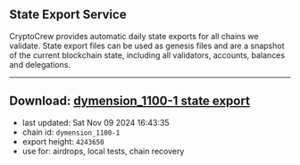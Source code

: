 ## State Export Service
CryptoCrew provides automatic daily state exports for all chains we validate. State export files can be used as genesis files and are a snapshot of the current blockchain state, including all validators, accounts, balances and delegations.

---
**Download: [dymension_1100-1 state export](https://dl-eu2.ccvalidators.com/SERVICE/dymension/dymension_1100-1_export_4243650.json)**
---

- last updated: Sat Nov 09 2024 16:43:35
- chain id: `dymension_1100-1`
- export height: `4243650`
- use for: airdrops, local tests, chain recovery
